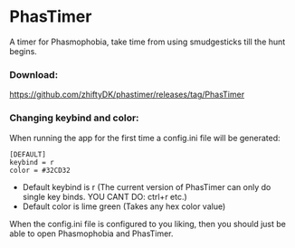 # PhasTimer
A timer for Phasmophobia, take time from using smudgesticks till the hunt begins.

### Download:
https://github.com/zhiftyDK/phastimer/releases/tag/PhasTimer

### Changing keybind and color:
When running the app for the first time a config.ini file will be generated:
```
[DEFAULT]
keybind = r
color = #32CD32
```
* Default keybind is r (The current version of PhasTimer can only do single key binds. YOU CANT DO: ctrl+r etc.)
* Default color is lime green (Takes any hex color value)

When the config.ini file is configured to you liking, then you should just be able to open Phasmophobia and PhasTimer.
